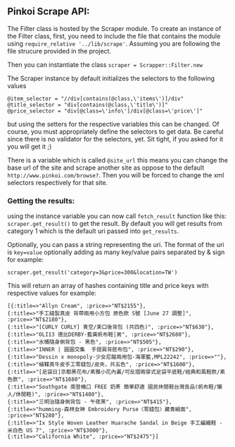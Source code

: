 ## Pinkoi Scrape API:

The Filter class is hosted by the Scraper module. To create an instance of the Filter class, first, you need to include
the file that contains the module using `require_relative '../lib/scrape'`. Assuming you are following the 
file strucure provided in the project.

Then you can instantiate the class `scraper = Scrapper::Filter.new`

The Scraper instance by default initializes the selectors to the following values

```
@item_selector = "//div[contains(@class,\'items\')]/div"
@title_selector = "div[contains(@class,\'title\')]"
@price_selector = "div[@class=\'info\']/div[@class=\'price\']" 
```

but using the setters for the respective variables this can be changed. Of course, you must
appropriately define the selectors to get data. Be careful since there is no validator
for the selectors, yet. Sit tight, if you asked for it you will get it ;)

There is a variable which is called `@site_url` this means you can change the base url of the site
and scrape another site as oppose to the default `http://www.pinkoi.com/browse?`. Then you will be
forced to change the xml selectors respectively for that site.

### Getting the results:

using the instance variable you can now call `fetch_result` function like this:
`scraper.get_result()` to get the result. By default you will get results from category 1
which is the default uri passed into `get_results`.

Optionally, you can pass a string representing the uri. The format of the uri is `key=value`
optionally adding as many key/value pairs separated by & sign for example:

```
scraper.get_result('category=3&price=300&location=TW')
```

This will return an array of hashes containing title and price keys with respective values
for example:
```
[{:title=>"Allyn Cream", :price=>"NT$2155"},
{:title=>"手工縫製真皮 背帶兩用小方包 原色款 S號 [June 27 調整]", :price=>"NT$2180"},
{:title=>"[CURLY CURLY] 青空/束口後背包 (共四色)", :price=>"NT$630"},
{:title=>"OLI13 德比DERBY-藍黃帆布鞋│男", :price=>"NT$2680"},
{:title=>"水桶隨身側背包 - 黑色", :price=>"NT$505"},
{:title=>"INNER | 圓圓交集  手提肩背胚布包", :price=>"NT$290"},
{:title=>"Dessin x monopoly-少女尼龍兩用包-海軍藍,MPL22242", :price=>""},
{:title=>"植鞣真牛皮手工零錢包/皮夾，共五色", :price=>"NT$1600"},
{:title=>"[足袋日]京都黑花布/素雅小花內裏/可反摺兩穿式足袋平底鞋/經典和風鞋款/素色款", :price=>"NT$1680"},
{:title=>"Southgate 南登機口 FREE 奶茶 簡單舒適 國民休閒鞋台灣良品(帆布鞋/懶人/休閒鞋)", :price=>"NT$1480"},
{:title=>"三明治隨身側背包 - 午夜黑", :price=>"NT$415"},
{:title=>"humming-森林女神 Embroidery Purse〈零錢包〉藏青緞面", :price=>"NT$280"},
{:title=>"Ix Style Woven Leather Huarache Sandal in Beige 手工編織鞋 - 米白色 US 7", :price=>"NT$3000"},
{:title=>"California White", :price=>"NT$2475"}]
```

